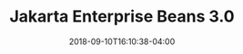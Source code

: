 ---
title: "Jakarta Enterprise Beans 3.0"
date: 2018-09-10T16:10:38-04:00
summary: "First Jakarta EE Release"
---